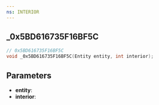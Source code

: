 ```yaml
---
ns: INTERIOR
---
```

## _0x5BD616735F16BF5C

```c
// 0x5BD616735F16BF5C
void _0x5BD616735F16BF5C(Entity entity, int interior);
```

## Parameters
* **entity**:
* **interior**:
